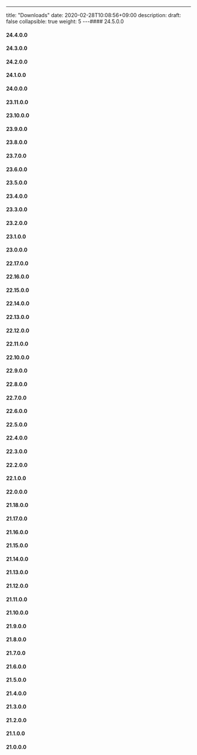 ---
title: "Downloads"
date: 2020-02-28T10:08:56+09:00
description: 
draft: false
collapsible: true
weight: 5
---#### 24.5.0.0
#### 24.4.0.0
#### 24.3.0.0
#### 24.2.0.0
#### 24.1.0.0
#### 24.0.0.0
#### 23.11.0.0
#### 23.10.0.0
#### 23.9.0.0
#### 23.8.0.0
#### 23.7.0.0
#### 23.6.0.0
#### 23.5.0.0
#### 23.4.0.0
#### 23.3.0.0
#### 23.2.0.0
#### 23.1.0.0
#### 23.0.0.0
#### 22.17.0.0
#### 22.16.0.0
#### 22.15.0.0
#### 22.14.0.0
#### 22.13.0.0
#### 22.12.0.0
#### 22.11.0.0
#### 22.10.0.0
#### 22.9.0.0
#### 22.8.0.0
#### 22.7.0.0
#### 22.6.0.0
#### 22.5.0.0
#### 22.4.0.0
#### 22.3.0.0
#### 22.2.0.0
#### 22.1.0.0
#### 22.0.0.0
#### 21.18.0.0
#### 21.17.0.0
#### 21.16.0.0
#### 21.15.0.0
#### 21.14.0.0
#### 21.13.0.0
#### 21.12.0.0
#### 21.11.0.0
#### 21.10.0.0
#### 21.9.0.0
#### 21.8.0.0
#### 21.7.0.0
#### 21.6.0.0
#### 21.5.0.0
#### 21.4.0.0
#### 21.3.0.0
#### 21.2.0.0
#### 21.1.0.0
#### 21.0.0.0

